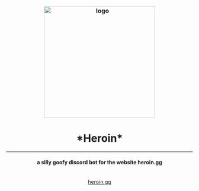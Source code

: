 <div align="center">
	<h3>
		<picture>
			<img alt="logo" src="https://static.wikia.nocookie.net/megamitensei/images/3/32/FusionSpellCutIn.png" width="300px">
		</picture>
		<br><h1>*Heroin*</h1>
		<hr>
		<h4>a silly goofy discord bot for the website heroin.gg</h4>
		<br>
		<a href="https://heroin.gg">heroin.gg</a>
	</h3>
</div>

